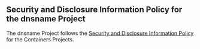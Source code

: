 ## Security and Disclosure Information Policy for the dnsname Project

The dnsname Project follows the [Security and Disclosure Information Policy](https://github.com/containers/common/blob/master/SECURITY.md) for the Containers Projects.
